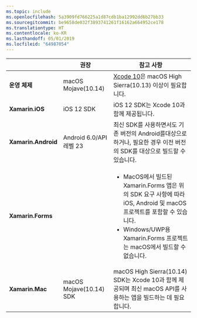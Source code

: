 ```yaml
---
ms.topic: include
ms.openlocfilehash: 5a3909fd766225a1d87cdb1ba12992dd6b27bb33
ms.sourcegitcommit: be9658de032f3893741261f16162a664952ce178
ms.translationtype: HT
ms.contentlocale: ko-KR
ms.lasthandoff: 05/01/2019
ms.locfileid: "64987054"
---
```

||권장|참고 사항|
|---|---|---|
|**운영 체제**|macOS Mojave(10.14)|[Xcode 10](https://developer.apple.com/documentation/xcode_release_notes/xcode_10_release_notes)은 macOS High Sierra(10.13) 이상이 필요합니다.|
|**Xamarin.iOS**|iOS 12 SDK|iOS 12 SDK는 Xcode 10과 함께 제공됩니다.|
|**Xamarin.Android**|Android 6.0/API 레벨 23|최신 SDK를 사용하면서도 기존 버전의 Android를대상으로 하거나, 필요한 경우 이전 버전의 SDK를 대상으로 빌드할 수 있습니다.|
|**Xamarin.Forms**||<ul><li>MacOS에서 빌드된 Xamarin.Forms 앱은 위의 SDK 요구 사항에 따라 iOS, Android 및 macOS 프로젝트를 포함할 수 있습니다.</li><li>Windows/UWP용 Xamarin.Forms 프로젝트는 macOS에서 빌드할 수 없습니다.</li></ul>|
|**Xamarin.Mac**|macOS Mojave(10.14) SDK|macOS High Sierra(10.14) SDK는 Xcode 10과 함께 제공되며 최신 macOS API를 사용하는 앱을 빌드하는 데 필요합니다.|
